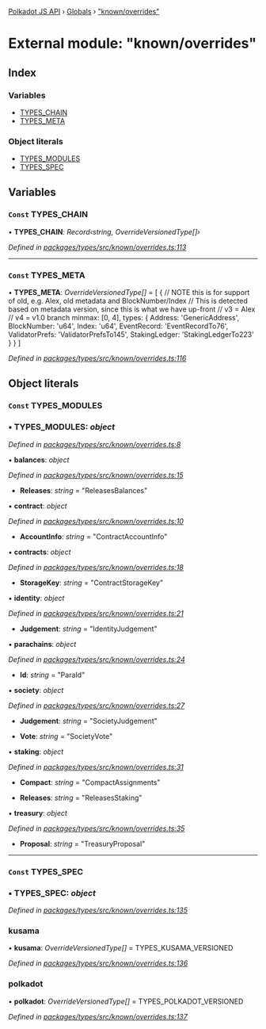 [Polkadot JS API](../README.md) › [Globals](../globals.md) › ["known/overrides"](_known_overrides_.md)

# External module: "known/overrides"

## Index

### Variables

* [TYPES_CHAIN](_known_overrides_.md#const-types_chain)
* [TYPES_META](_known_overrides_.md#const-types_meta)

### Object literals

* [TYPES_MODULES](_known_overrides_.md#const-types_modules)
* [TYPES_SPEC](_known_overrides_.md#const-types_spec)

## Variables

### `Const` TYPES_CHAIN

• **TYPES_CHAIN**: *Record‹string, OverrideVersionedType[]›*

*Defined in [packages/types/src/known/overrides.ts:113](https://github.com/polkadot-js/api/blob/5b40d95b0f/packages/types/src/known/overrides.ts#L113)*

___

### `Const` TYPES_META

• **TYPES_META**: *OverrideVersionedType[]* = [
  {
    // NOTE this is for support of old, e.g. Alex, old metadata and BlockNumber/Index
    // This is detected based on metadata version, since this is what we have up-front
    //   v3 = Alex
    //   v4 = v1.0 branch
    minmax: [0, 4],
    types: {
      Address: 'GenericAddress',
      BlockNumber: 'u64',
      Index: 'u64',
      EventRecord: 'EventRecordTo76',
      ValidatorPrefs: 'ValidatorPrefsTo145',
      StakingLedger: 'StakingLedgerTo223'
    }
  }
]

*Defined in [packages/types/src/known/overrides.ts:116](https://github.com/polkadot-js/api/blob/5b40d95b0f/packages/types/src/known/overrides.ts#L116)*

## Object literals

### `Const` TYPES_MODULES

### ▪ **TYPES_MODULES**: *object*

*Defined in [packages/types/src/known/overrides.ts:8](https://github.com/polkadot-js/api/blob/5b40d95b0f/packages/types/src/known/overrides.ts#L8)*

▪ **balances**: *object*

*Defined in [packages/types/src/known/overrides.ts:15](https://github.com/polkadot-js/api/blob/5b40d95b0f/packages/types/src/known/overrides.ts#L15)*

* **Releases**: *string* = "ReleasesBalances"

▪ **contract**: *object*

*Defined in [packages/types/src/known/overrides.ts:10](https://github.com/polkadot-js/api/blob/5b40d95b0f/packages/types/src/known/overrides.ts#L10)*

* **AccountInfo**: *string* = "ContractAccountInfo"

▪ **contracts**: *object*

*Defined in [packages/types/src/known/overrides.ts:18](https://github.com/polkadot-js/api/blob/5b40d95b0f/packages/types/src/known/overrides.ts#L18)*

* **StorageKey**: *string* = "ContractStorageKey"

▪ **identity**: *object*

*Defined in [packages/types/src/known/overrides.ts:21](https://github.com/polkadot-js/api/blob/5b40d95b0f/packages/types/src/known/overrides.ts#L21)*

* **Judgement**: *string* = "IdentityJudgement"

▪ **parachains**: *object*

*Defined in [packages/types/src/known/overrides.ts:24](https://github.com/polkadot-js/api/blob/5b40d95b0f/packages/types/src/known/overrides.ts#L24)*

* **Id**: *string* = "ParaId"

▪ **society**: *object*

*Defined in [packages/types/src/known/overrides.ts:27](https://github.com/polkadot-js/api/blob/5b40d95b0f/packages/types/src/known/overrides.ts#L27)*

* **Judgement**: *string* = "SocietyJudgement"

* **Vote**: *string* = "SocietyVote"

▪ **staking**: *object*

*Defined in [packages/types/src/known/overrides.ts:31](https://github.com/polkadot-js/api/blob/5b40d95b0f/packages/types/src/known/overrides.ts#L31)*

* **Compact**: *string* = "CompactAssignments"

* **Releases**: *string* = "ReleasesStaking"

▪ **treasury**: *object*

*Defined in [packages/types/src/known/overrides.ts:35](https://github.com/polkadot-js/api/blob/5b40d95b0f/packages/types/src/known/overrides.ts#L35)*

* **Proposal**: *string* = "TreasuryProposal"

___

### `Const` TYPES_SPEC

### ▪ **TYPES_SPEC**: *object*

*Defined in [packages/types/src/known/overrides.ts:135](https://github.com/polkadot-js/api/blob/5b40d95b0f/packages/types/src/known/overrides.ts#L135)*

###  kusama

• **kusama**: *OverrideVersionedType[]* = TYPES_KUSAMA_VERSIONED

*Defined in [packages/types/src/known/overrides.ts:136](https://github.com/polkadot-js/api/blob/5b40d95b0f/packages/types/src/known/overrides.ts#L136)*

###  polkadot

• **polkadot**: *OverrideVersionedType[]* = TYPES_POLKADOT_VERSIONED

*Defined in [packages/types/src/known/overrides.ts:137](https://github.com/polkadot-js/api/blob/5b40d95b0f/packages/types/src/known/overrides.ts#L137)*
